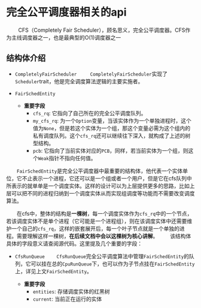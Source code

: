 # 完全公平调度器相关的api

&emsp;&emsp; CFS（Completely Fair Scheduler），顾名思义，完全公平调度器。CFS作为主线调度器之一，也是最典型的O(1)调度器之一

## 结构体介绍

- ``CompletelyFairScheduler``
&emsp;&emsp; ``CompletelyFairScheduler``实现了``Scheduler``trait，他是完全调度算法逻辑的主要实施者。

- ``FairSchedEntity``
	- **重要字段**
		- ``cfs_rq``: 它指向了自己所在的完全公平调度队列。
		- ``my_cfs_rq``: 为一个``Option``变量，当该实体作为一个单独进程时，这个值为``None``，但是若这个实体为一个组，那这个变量必需为这个组内的私有调度队列。这个``cfs_rq``还可以继续往下深入，就构成了上述的树型结构。
		- ``pcb``: 它指向了当前实体对应的``PCB``，同样，若当前实体为一个组，则这个``Weak``指针不指向任何值。

&emsp;&emsp;``FairSchedEntity``是完全公平调度器中最重要的结构体，他代表一个实体单位，它不止表示一个进程，它还可以是一个组或者一个用户，但是它在cfs队列中所表示的就单单是一个调度实体。这样的设计可以为上层提供更多的思路，比如上层可以把不同的进程归纳到一个调度实体从而实现组调度等功能而不需要改变调度算法。

&emsp;&emsp;在cfs中，整体的结构是**一棵树**，每一个调度实体作为``cfs_rq``中的一个节点，若该调度实体不是单个进程（它可能是一个进程组），则在该调度实体中还需要维护一个自己的``cfs_rq``，这样的嵌套展开后，每一个叶子节点就是一个单独的进程。需要理解这样一棵树，**在后续文档中会以这棵树为核心讲解**。
&emsp;&emsp;该结构体具体的字段意义请查阅源代码。这里提及几个重要的字段：


- ``CfsRunQueue``
&emsp;&emsp;``CfsRunQueue``完全公平调度算法中管理``FairSchedEntity``的队列，它可以挂在总的``CpuRunQueue``下，也可以作为子节点挂在``FairSchedEntity``上，详见上文``FairSchedEntity``。

	- **重要字段**
		- ``entities``: 存储调度实体的红黑树
		- ``current``: 当前正在运行的实体

